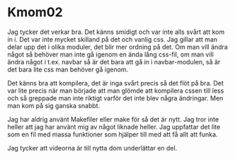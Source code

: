 Kmom02
===============================

Jag tycker det verkar bra. Det känns smidigt och var inte alls svårt att kom in i. Det var inte mycket skilland på det och vanlig css. Jag gillar att man delar upp det i olika moduler, det blir mer ordning på det. Om man vill ändra något så behöver man inte gå igenom en ända lång css-fil, om man vill ändra något i t.ex. navbar så är det bara att gå in i navbar-modulen, så är det bara lite css man behöver gå igenom.

Det känns bra att kompilera, det är inga svårt precis så det flöt på bra. Det var lite precis när man började att man glömde att kompilera cssen till less och så greppade man inte riktigt varför det inte blev några ändringar. Men man kom på sig ganska snabbt.

Jag har aldrig använt Makefiler eller make för så det är nytt. Jag tror inte heller att jag har använt mig av något liknade heller. Jag uppfattar det lite som en fil med massa funktioner som hjälper till med att få allt att funka.

Jag tycker att videorna är till nytta dom underlättar en del.
